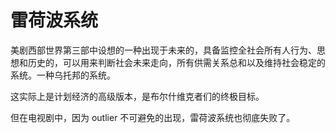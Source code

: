 # 雷荷波系统

美剧西部世界第三部中设想的一种出现于未来的，具备监控全社会所有人行为、思想和历史的，可以用来判断社会未来走向，所有供需关系总和以及维持社会稳定的系统。一种乌托邦的系统。

这实际上是计划经济的高级版本，是布尔什维克者们的终极目标。

但在电视剧中，因为 outlier 不可避免的出现，雷荷波系统也彻底失败了。
